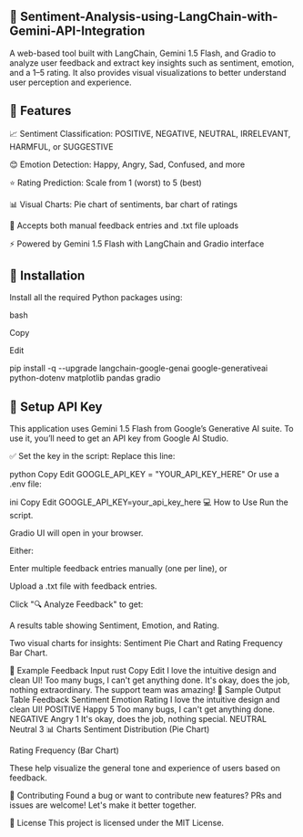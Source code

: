 ## 🧠 Sentiment-Analysis-using-LangChain-with-Gemini-API-Integration

A web-based tool built with LangChain, Gemini 1.5 Flash, and Gradio to analyze user feedback and extract key insights such as sentiment, emotion, and a 1–5 rating. It also provides visual visualizations to better understand user perception and experience.

## 🚀 Features

📈 Sentiment Classification: POSITIVE, NEGATIVE, NEUTRAL, IRRELEVANT, HARMFUL, or SUGGESTIVE

😊 Emotion Detection: Happy, Angry, Sad, Confused, and more

⭐ Rating Prediction: Scale from 1 (worst) to 5 (best)

📊 Visual Charts: Pie chart of sentiments, bar chart of ratings

📝 Accepts both manual feedback entries and .txt file uploads

⚡ Powered by Gemini 1.5 Flash with LangChain and Gradio interface

## 🔧 Installation

Install all the required Python packages using:

bash

Copy

Edit

pip install -q --upgrade langchain-google-genai google-generativeai python-dotenv matplotlib pandas gradio

## 🔐 Setup API Key

This application uses Gemini 1.5 Flash from Google’s Generative AI suite. To use it, you’ll need to get an API key from Google AI Studio.

✅ Set the key in the script:
Replace this line:

python
Copy
Edit
GOOGLE_API_KEY = "YOUR_API_KEY_HERE"
Or use a .env file:

ini
Copy
Edit
GOOGLE_API_KEY=your_api_key_here
💻 How to Use
Run the script.

Gradio UI will open in your browser.

Either:

Enter multiple feedback entries manually (one per line), or

Upload a .txt file with feedback entries.

Click "🔍 Analyze Feedback" to get:

A results table showing Sentiment, Emotion, and Rating.

Two visual charts for insights: Sentiment Pie Chart and Rating Frequency Bar Chart.

📂 Example Feedback Input
rust
Copy
Edit
I love the intuitive design and clean UI!
Too many bugs, I can't get anything done.
It's okay, does the job, nothing extraordinary.
The support team was amazing!
🧾 Sample Output Table
Feedback	Sentiment	Emotion	Rating
I love the intuitive design and clean UI!	POSITIVE	Happy	5
Too many bugs, I can't get anything done.	NEGATIVE	Angry	1
It's okay, does the job, nothing special.	NEUTRAL	Neutral	3
📊 Charts
Sentiment Distribution (Pie Chart)

Rating Frequency (Bar Chart)

These help visualize the general tone and experience of users based on feedback.

🤝 Contributing
Found a bug or want to contribute new features? PRs and issues are welcome! Let's make it better together.

📄 License
This project is licensed under the MIT License.

